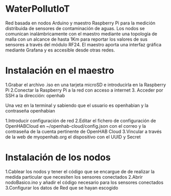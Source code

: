 # WaterPollutIoT
Red basada en nodos Arduino y maestro Raspberry Pi para la medición distribuida de sensores de contaminación de aguas. Los nodos se comunican inalámbricamente con el maestro mediante una topología de malla con un alcance de hasta 1Km para reportar los valores de sus sensores a través del módulo RF24. El maestro aporta una interfaz gráfica mediante Grafana y es accesible desde otras redes.


# Instalación en el maestro
1.Grabar el archivo .iso en una tarjeta microSD e introducirla en la Raspberry Pi
2.Conectar la Raspberry Pi a la red con acceso a internet
3. Acceder por SSH a la dirección: openhab

Una vez en la terminal y sabiendo que el usuario es openhabian y la contraseña openhabian

1.Introducir configuración de red
2.Editar el fichero de configuración de OpenHABCloud en ~/openhab-cloud/config.json con el correo y la contraseña de la cuenta pertinente de OpenHAB Cloud
3.Vincular a través de la web de myopenhab.org el dispositivo con el UUID y Secret


# Instalación de los nodos
1.Cablear los nodos y tener el código que se encargue de de realizar la medida particular que necesiten los sensores conectados
2.Abrir nodoBasico.ino y añadir el código necesario para los sensores conectados
3.Configurar los datos de Red que se hayan escogido
